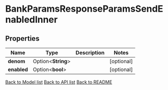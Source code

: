 # BankParamsResponseParamsSendEnabledInner

## Properties

| Name        | Type               | Description | Notes      |
| ----------- | ------------------ | ----------- | ---------- |
| **denom**   | Option<**String**> |             | [optional] |
| **enabled** | Option<**bool**>   |             | [optional] |

[Back to Model list](../README.md#documentation-for-models) [Back to API list](../README.md#documentation-for-api-endpoints) [Back to README](../README.md)
